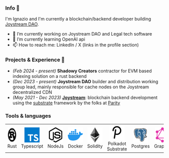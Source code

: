 <!--
**ignazio-bovo/ignazio-bovo** is a ✨ _special_ ✨ repository because its `README.md` (this file) appears on your GitHub profile.

Here are some ideas to get you started:

- 🔭 I’m currently working on ...
- 🌱 I’m currently learning ...
- 👯 I’m looking to collaborate on ...
- 🤔 I’m looking for help with ...
- 💬 Ask me about ...
- 📫 How to reach me: ...
- 😄 Pronouns: ...
- ⚡ Fun fact: ...
-->

<!-- <p><pre align="center"> -->
<!-- Ignazio Bovo<strong> ∙ </strong><a href="https://x.com/bovo_mr">X</a> ∙ <a href="https://github.com/ignazio-bovo">GitHub</a> ∙ <a href="https://www.linkedin.com/in/ignazio-bovo-378113177/">LinkedIn</a></pre></p> -->

### Info 👋

I'm Ignazio and I'm currently a blockchain/backend developer building [Joystream DAO](https://www.joystream.org/).  

- 🔭 I’m currently working on Joystream DAO and Legal tech software
- 🌱 I’m currently learning OpenAI api
- 📫 How to reach me: LinkedIn / X (links in the profile section)
  <!-- - ⚡ Fun fact: I am funny -->
  <!-- - 👯 I’m looking to collaborate on ... -->
  <!-- - 💬 Ask me about ... -->

### Projects & Experience 🔭

- _(Feb 2024 - present)_ **Shadowy Creators** contractor for EVM based indexing solution on a rust backend
- _(Dec 2023 - present)_ **Joystream DAO** builder and distribution working group lead, mainly responsible for cache nodes on the Joystream decentralized CDN
- _(May 2021 - Dec 2023)_ **[Joystream](https://github.com/ignazio-bovo/joystream)**: blockchain backend development using the
  [substrate](https://substrate.io/) framework by the folks at [Parity](https://www.parity.io/technologies/substrate/)

### Tools & languages

<table>
  <tr>
    <td align="center" width="96">
      <a href="#mrbovo-tech">
        <img src="./img/rust.svg" width="48" height="48" alt="Rust" />
      </a>
      <br>Rust
    </td>
    <td align="center" width="96">
      <a href="#mrbovo-tech">
        <img src="./img/typescript.svg" width="48" height="48" alt="Python" />
      </a>
      <br>Typescript
    </td>
    <td align="center" width="96">
      <a href="#mrbovo-tech">
        <img src="./img/nodejs.svg" width="48" height="48" alt="TypeScript" />
      </a>
      <br>NodeJs
    </td>
    <td align="center" width="96">
      <a href="#mrbovo-tech" >
        <img src="./img/docker.svg" width="48" height="48" alt="Kubernetes" />
      </a>
      <br>Docker
    </td>
    <td align="center" width="96"> 
      <a href="#mrbovo-tech" >
        <img src="./img/ethereum.svg" width="48" height="48" alt="Docker" />
      </a>
      <br>Solidity
    </td>
    <td align="center"  width="96">
      <a href="#mrbovo-tech">
        <img src="./img/polkadot.svg" width="48" height="48" alt="Debian" />
      </a>
      <br>Polkadot Substrate
    </td>
    <td align="center" width="96">
      <a href="#mrbovo-tech" >
        <img src="./img/postgres.svg" width="48" height="48" alt="Grafana" />
      </a>
      <br>Postgres
    </td>
    <td align="center" width="96">
      <a href="#mrbovo-tech" >
        <img src="./img/graphql.svg" width="48" height="48" alt="Grafana" />
      </a>
      <br>Graphql
    </td>
  </tr>
</table>
